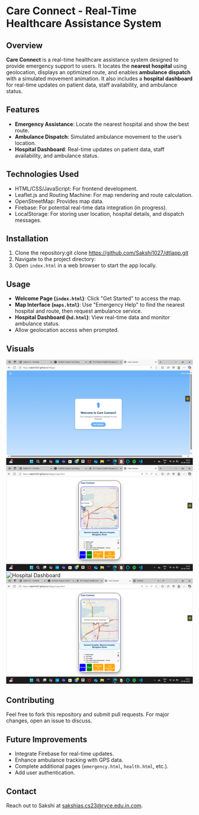 # Care Connect - Real-Time Healthcare Assistance System

## Overview
**Care Connect** is a real-time healthcare assistance system designed to provide emergency support to users. It locates the **nearest hospital** using geolocation, displays an optimized route, and enables **ambulance dispatch** with a simulated movement animation. It also includes a **hospital dashboard** for real-time updates on patient data, staff availability, and ambulance status.

## Features
- **Emergency Assistance**: Locate the nearest hospital and show the best route.
- **Ambulance Dispatch**: Simulated ambulance movement to the user’s location.
- **Hospital Dashboard**: Real-time updates on patient data, staff availability, and ambulance status.

## Technologies Used
- HTML/CSS/JavaScript: For frontend development.
- Leaflet.js and Routing Machine: For map rendering and route calculation.
- OpenStreetMap: Provides map data.
- Firebase: For potential real-time data integration (in progress).
- LocalStorage: For storing user location, hospital details, and dispatch messages.

## Installation
1. Clone the repository:git clone https://github.com/Sakshi1027/dtlapp.git
2. Navigate to the project directory:
3. Open `index.html` in a web browser to start the app locally.

## Usage
- **Welcome Page (`index.html`)**: Click "Get Started" to access the map.
- **Map Interface (`maps.html`)**: Use "Emergency Help" to find the nearest hospital and route, then request ambulance service.
- **Hospital Dashboard (`hd.html`)**: View real-time data and monitor ambulance status.
- Allow geolocation access when prompted.

## Visuals
![Welcome Screen](./home.png.png)
![Map Interface](./maps.png.png)
![Hospital Dashboard](./hospital_dashboard.png)
![Ambulance dispatch](./ambulance.png.png)

## Contributing
Feel free to fork this repository and submit pull requests. For major changes, open an issue to discuss.

## Future Improvements
- Integrate Firebase for real-time updates.
- Enhance ambulance tracking with GPS data.
- Complete additional pages (`emergency.html`, `health.html`, etc.).
- Add user authentication.

## Contact
Reach out to Sakshi at [sakshias.cs23@rvce.edu.in.com](mailto:your-email@example.com).
